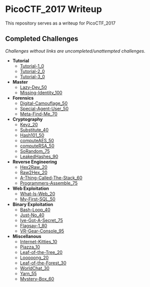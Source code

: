 # PicoCTF_2017 Writeup
This repository serves as a writeup for PicoCTF_2017

## Completed Challenges
_Challenges without links are uncompleted/unattempted challenges._

* **Tutorial**
    - [Tutorial-1_0](tutorial/tutorial_1)
    - [Tutorial-2_0](tutorial/tutorial_2)
    - [Tutorial-3_0](tutorial/tutorial_3)
* **Master**
    - [Lazy-Dev_50](master/lazy-dev)
    - [Missing-Identity_100](master/missing-identity)
* **Forensics**
    - [Digital-Camouflage_50](forensics/digital-camouflage)
    - [Special-Agent-User_50](forensics/special-agent-user)
    - [Meta-Find-Me_70](forensics/meta-find-me)
* **Cryptography**
    - [Keyz_20](cryptography/keyz)
    - [Substitute_40](cryptography/substitute)
    - [Hash101_50](cryptography/hash101)
    - [computeAES_50](cryptography/computeaes)
    - [computeRSA_50](cryptography/computersa)
    - [SoRandom_75](cryptography/sorandom)
    - [LeakedHashes_90](cryptography/leakedhashes)
* **Reverse Engineering**
    - [Hex2Raw_20](reverse/hex2raw)
    - [Raw2Hex_20](reverse/raw2hex)
    - [A-Thing-Called-The-Stack_60](reverse/a-thing-called-the-stack)
    - [Programmers-Assemble_75](reverse/programmers-assemble)
* **Web Exploitation**
    - [What-Is-Web_20](web/what-is-web)
    - [My-First-SQL_50](web/my-first-sql)
* **Binary Exploitation**
    - [Bash-Loop_40](binary/bash-loop)
    - [Just-No_40](binary/just-no)
    - [Ive-Got-A-Secret_75](binary/ive-got-a-secret)
    - [Flagsay-1_80](binary/flagsay-1)
    - [VR-Gear-Console_95](binary/vr-gear-console)
* **Miscellanous**
    - [Internet-Kitties_10](miscellanous/internet-kitties)
    - [Piazza_10](miscellanous/piazza)
    - [Leaf-of-the-Tree_20](miscellanous/leaf-of-the-tree)
    - [Looooong_20](miscellanous/looooong)
    - [Leaf-of-the-Forest_30](miscellanous/leaf-of-the-forest)
    - [WorldChat_30](miscellanous/worldchat)
    - [Yarn_55](miscellanous/yarn)
    - [Mystery-Box_60](miscellanous/mystery-box)
